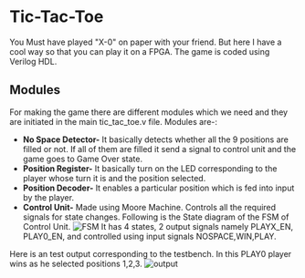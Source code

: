 # Tic-Tac-Toe
You Must have played "X-0" on paper with your friend. But here I have a cool way so that you can play it on a FPGA. The game is coded using Verilog HDL.

## Modules
For making the game there are different modules which we need and they are initiated in the main tic_tac_toe.v file. Modules are-:
* **No Space Detector-** It basically detects whether all the 9 positions are filled or not. If all of them are filled it send a signal to control unit and the game goes to Game Over state.
* **Position Register-** It basically turn on the LED corresponding to the player whose turn it is and the position selected.
* **Position Decoder-** It enables a particular position which is fed into input by the player.
* **Control Unit-** Made using Moore Machine. Controls all the required signals for state changes. Following is the State diagram of the FSM of Control Unit.
![FSM](https://user-images.githubusercontent.com/46645257/89535666-5974e500-d814-11ea-8a5b-fb3c23eb4c4f.png)
It has 4 states, 2 output signals namely PLAYX_EN, PLAY0_EN, and controlled using input signals NOSPACE,WIN,PLAY.

Here is an test output corresponding to the testbench. In this PLAY0 player wins as he selected positions 1,2,3.
![output](https://user-images.githubusercontent.com/46645257/89537761-6515db00-d817-11ea-8ad4-7d9fbde707f2.png)
